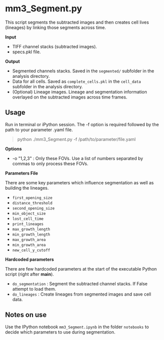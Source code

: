 # mm3_Segment.py

This script segments the subtracted images and then creates cell lives (lineages) by linking those segments across time.

**Input**
* TIFF channel stacks (subtracted images).
* specs.pkl file.

**Output**
* Segmented channels stacks. Saved in the `segmented/` subfolder in the analysis directory.
* Data for all cells. Saved as `complete_cells.pkl` in the `cell_data` subfolder in the analysis directory.
* (Optional) Lineage images. Lineage and segmentation information overlayed on the subtracted images across time frames.

## Usage
Run in terminal or iPython session. The -f option is required followed by the path to your parameter .yaml file.

> python ./mm3_Segment.py -f /path/to/parameter/file.yaml

**Options**

* -o "1,2,3" : Only these FOVs. Use a list of numbers separated by commas to only process these FOVs.

**Parameters File**

There are some key parameters which influence segmentation as well as building the lineages.

* `first_opening_size`
* `distance_threshold`
* `second_opening_size`
* `min_object_size`
* `lost_cell_time`
* `print_lineages`
* `max_growth_length`
* `min_growth_length`
* `max_growth_area`
* `min_growth_area`
* `new_cell_y_cutoff`

**Hardcoded parameters**

There are few hardcoded parameters at the start of the executable Python script (right after __main__).

* `do_segmentation` : Segment the subtracted channel stacks. If False attempt to load them.
* `do_lineages` : Create lineages from segmented images and save cell data.

## Notes on use

Use the IPython notebook `mm3_Segment.ipynb` in the folder `notebooks` to decide which parameters to use during segmentation. 
